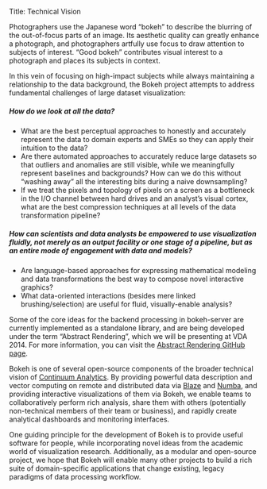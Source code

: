 Title: Technical Vision

Photographers use the Japanese word “bokeh” to describe the blurring of the
out-of-focus parts of an image. Its aesthetic quality can greatly enhance a
photograph, and photographers artfully use focus to draw attention to subjects
of interest. “Good bokeh” contributes visual interest to a photograph and
places its subjects in context.

In this vein of focusing on high-impact subjects while always maintaining a
relationship to the data background, the Bokeh project attempts to address
fundamental challenges of large dataset visualization:

##### How do we look at all the data?

  * What are the best perceptual approaches to honestly and accurately represent the data to domain experts and SMEs so they can apply their intuition to the data?
  * Are there automated approaches to accurately reduce large datasets so that outliers and anomalies are still visible, while we meaningfully represent baselines and backgrounds? How can we do this without “washing away” all the interesting bits during a naive downsampling?
  * If we treat the pixels and topology of pixels on a screen as a bottleneck in the I/O channel between hard drives and an analyst’s visual cortex, what are the best compression techniques at all levels of the data transformation pipeline?

##### How can scientists and data analysts be empowered to use visualization fluidly, not merely as an output facility or one stage of a pipeline, but as an entire mode of engagement with data and models?

  * Are language-based approaches for expressing mathematical modeling and data transformations the best way to compose novel interactive graphics?
  * What data-oriented interactions (besides mere linked brushing/selection) are useful for fluid, visually-enable analysis?

Some of the core ideas for the backend processing in bokeh-server are currently
implemented as a standalone library, and are being developed under the term
“Abstract Rendering”, which we will be presenting at VDA 2014. For more
information, you can visit the [Abstract Rendering GitHub page](//github.com/JosephCottam/AbstractRendering).

Bokeh is one of several open-source components of the broader technical vision
of [Continuum Analytics](//continuum.io). By providing powerful data description and vector
computing on remote and distributed data via [Blaze](//blaze.pydata.org/) and [Numba](//numba.pydata.org), and providing
interactive visualizations of them via Bokeh, we enable teams to
collaboratively perform rich analysis, share them with others (potentially
non-technical members of their team or business), and rapidly create analytical
dashboards and monitoring interfaces.

One guiding principle for the development of Bokeh is to provide useful
software for people, while incorporating novel ideas from the academic world of
visualization research. Additionally, as a modular and open-source project, we
hope that Bokeh will enable many other projects to build a rich suite of
domain-specific applications that change existing, legacy paradigms of data
processing workflow.
